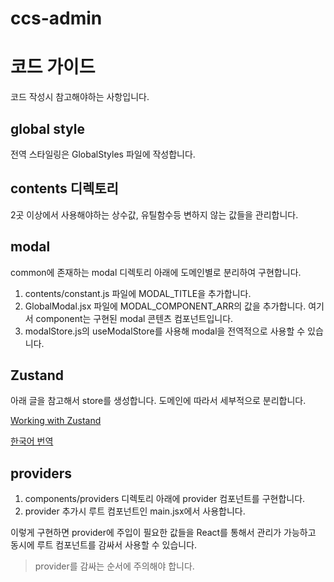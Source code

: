 # ccs-admin

# 코드 가이드

코드 작성시 참고해야하는 사항입니다.

## global style

전역 스타일링은 GlobalStyles 파일에 작성합니다.

## contents 디렉토리

2곳 이상에서 사용해야하는 상수값, 유틸함수등 변하지 않는 값들을 관리합니다.

## modal

common에 존재하는 modal 디렉토리 아래에 도메인별로 분리하여 구현합니다.

1. contents/constant.js 파일에 MODAL_TITLE을 추가합니다.
2. GlobalModal.jsx 파일에 MODAL_COMPONENT_ARR의 값을 추가합니다. 여기서 component는 구현된 modal 콘텐츠 컴포넌트입니다.
3. modalStore.js의 useModalStore를 사용해 modal을 전역적으로 사용할 수 있습니다.

## Zustand

아래 글을 참고해서 store를 생성합니다. 도메인에 따라서 세부적으로 분리합니다.

[Working with Zustand](https://tkdodo.eu/blog/working-with-zustand)

[한국어 번역](https://hyunjinee.notion.site/Working-with-Zustand-73c2d6bbb53d4c6e9944ddc5e23706a1)

## providers

1. components/providers 디렉토리 아래에 provider 컴포넌트를 구현합니다.
2. provider 추가시 루트 컴포넌트인 main.jsx에서 사용합니다.

이렇게 구현하면 provider에 주입이 필요한 값들을 React를 통해서 관리가 가능하고 동시에 루트 컴포넌트를 감싸서 사용할 수 있습니다.

> provider를 감싸는 순서에 주의해야 합니다.
